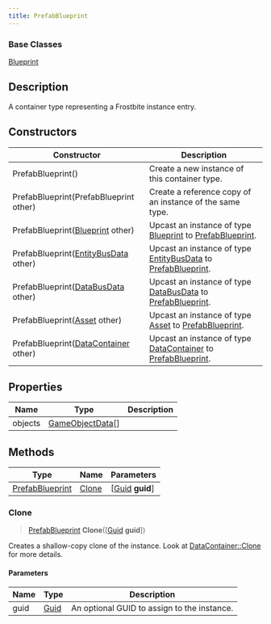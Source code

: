 ```yaml
---
title: PrefabBlueprint
---
```

### Base Classes

[Blueprint](Blueprint)

## Description

A container type representing a Frostbite instance entry.

## Constructors

| Constructor                                                                | Description                                                                                                           |
| -------------------------------------------------------------------------- | --------------------------------------------------------------------------------------------------------------------- |
| PrefabBlueprint()                                                          | Create a new instance of this container type.                                                                         |
| PrefabBlueprint(PrefabBlueprint other)                                     | Create a reference copy of an instance of the same type.                                                              |
| PrefabBlueprint([Blueprint](Blueprint) other)                              | Upcast an instance of type [Blueprint](Blueprint) to [PrefabBlueprint](PrefabBlueprint).                              |
| PrefabBlueprint([EntityBusData](EntityBusData) other)                      | Upcast an instance of type [EntityBusData](EntityBusData) to [PrefabBlueprint](PrefabBlueprint).                      |
| PrefabBlueprint([DataBusData](DataBusData) other)                          | Upcast an instance of type [DataBusData](DataBusData) to [PrefabBlueprint](PrefabBlueprint).                          |
| PrefabBlueprint([Asset](Asset) other)                                      | Upcast an instance of type [Asset](Asset) to [PrefabBlueprint](PrefabBlueprint).                                      |
| PrefabBlueprint([DataContainer](/vext/ref/shared/class/datacontainer) other) | Upcast an instance of type [DataContainer](/vext/ref/shared/class/datacontainer) to [PrefabBlueprint](PrefabBlueprint). |

## Properties

| Name    | Type                                 | Description |
| ------- | ------------------------------------ | ----------- |
| objects | [GameObjectData](GameObjectData)\[\] |             |

## Methods

| Type                               | Name            | Parameters                                     |
| ---------------------------------- | --------------- | ---------------------------------------------- |
| [PrefabBlueprint](PrefabBlueprint) | [Clone](#clone) | \[[Guid](/vext/ref/shared/class/guid) **guid**\] |

### Clone

> [PrefabBlueprint](PrefabBlueprint) **Clone**(\[[Guid](/vext/ref/shared/class/guid) **guid**\])

Creates a shallow-copy clone of the instance. Look at [DataContainer::Clone](/vext/ref/shared/class/datacontainer#clone) for more details.

#### Parameters

| Name | Type         | Description                                 |
| ---- | ------------ | ------------------------------------------- |
| guid | [Guid](Guid) | An optional GUID to assign to the instance. |
